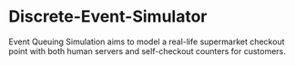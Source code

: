 # Discrete-Event-Simulator
Event Queuing Simulation aims to model a real-life supermarket checkout point with both human servers and self-checkout counters for customers.

